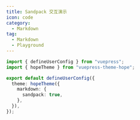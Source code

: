 ```yaml
---
title: Sandpack 交互演示
icon: code
category:
  - Markdown
tag:
  - Markdown
  - Playground
---
```


<!-- @include: @md-enhance/zh/guide/code/sandpack.md#before -->

```ts {7} title=".vuepress/config.ts"
import { defineUserConfig } from "vuepress";
import { hopeTheme } from "vuepress-theme-hope";

export default defineUserConfig({
  theme: hopeTheme({
    markdown: {
      sandpack: true,
    },
  }),
});
```

<!-- @include: @md-enhance/zh/guide/code/sandpack.md#after -->

